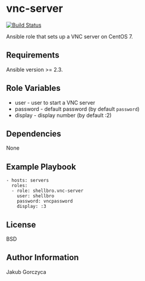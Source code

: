 vnc-server
==========

[![Build Status](https://travis-ci.org/shellbro/ansible-role-vnc-server.svg?branch=master)](https://travis-ci.org/shellbro/ansible-role-vnc-server)

Ansible role that sets up a VNC server on CentOS 7.

Requirements
------------

Ansible version >= 2.3.

Role Variables
--------------

- user - user to start a VNC server
- password - default password (by default `password`)
- display - display number (by default :2)

Dependencies
------------

None

Example Playbook
----------------

    - hosts: servers
      roles:
      - role: shellbro.vnc-server
        user: shellbro
        password: vncpassword
        display: :3

License
-------

BSD

Author Information
------------------

Jakub Gorczyca
